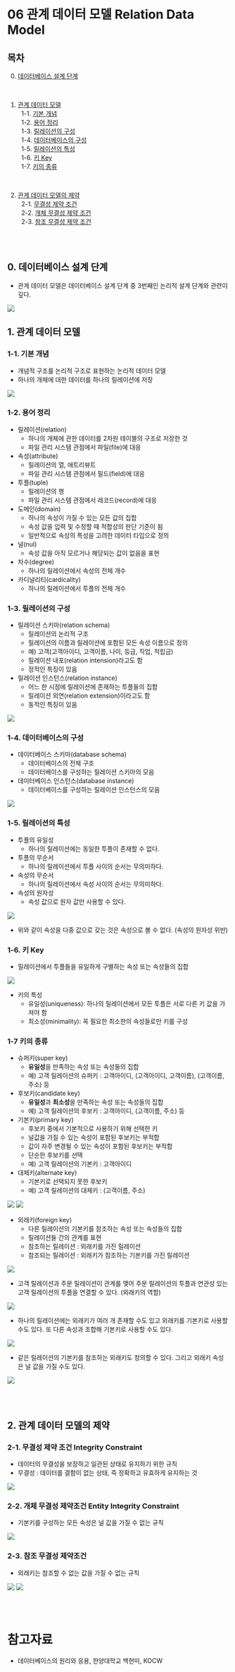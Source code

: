 # 06 관계 데이터 모델 Relation Data Model

## 목차

0. [데이터베이스 설계 단계](#0-데이터베이스-설계-단계) <br/>

<br/>

1. [관계 데이터 모델](#1-관계-데이터-모델) <br/>
   &nbsp; 1-1. [기본 개념](#1-1-기본-개념) <br/>
   &nbsp; 1-2. [용어 정리](#1-2-용어-정리) <br/>
   &nbsp; 1-3. [릴레이션의 구성](#1-3-릴레이션의-구성) <br/>
   &nbsp; 1-4. [데이터베이스의 구성](#1-4-데이터베이스의-구성) <br/>
   &nbsp; 1-5. [릴레이션의 특성](#1-5-릴레이션의-특성) <br/>
   &nbsp; 1-6. [키 Key](#1-6-키-key) <br/>
   &nbsp; 1-7. [키의 종류](#1-7-키의-종류) <br/>

<br/>

2. [관계 데이터 모델의 제약](#2-관계-데이터-모델의-제약) <br/>
   &nbsp; 2-1. [무결성 제약 조건](#2-1-무결성-제약-조건-integrity-constraint) <br/>
   &nbsp; 2-2. [개체 무결성 제약 조건](#2-2-개체-무결성-제약조건-entity-integrity-constraint) <br/>
   &nbsp; 2-3. [참조 무결성 제약 조건](#2-3-참조-무결성-제약조건) <br/>

<br/><br/>

## 0. 데이터베이스 설계 단계

- 관계 데이터 모델은 데이터베이스 설계 단계 중 3번째인 논리적 설계 단계와 관련이 깊다.

<img src="img/relation-data-modeling.png">

<br/>

## 1. 관계 데이터 모델

### 1-1. 기본 개념

- 개념적 구조를 논리적 구조로 표현하는 논리적 데이터 모델
- 하나의 개체에 대한 데이터를 하나의 릴레이션에 저장

<img src="img/relation1.png">

### 1-2. 용어 정리

- 릴레이션(relation)
  - 하나의 개체에 관한 데이터를 2차원 테이블의 구조로 저장한 것
  - 파일 관리 시스템 관점에서 파일(file)에 대응
- 속성(attribute)
  - 릴레이션의 열, 애트리뷰트
  - 파일 관리 시스템 관점에서 필드(field)에 대응
- 투플(tuple)
  - 릴레이션의 행
  - 파일 관리 시스템 관점에서 레코드(record)에 대응
- 도메인(domain)
  - 하나의 속성이 가질 수 있는 모든 값의 집합
  - 속성 값을 입력 및 수정할 때 적합성의 판단 기준이 됨
  - 일반적으로 속성의 특성을 고려한 데이터 타입으로 정의
- 널(nul)
  - 속성 값을 아직 모르거나 해당되는 값이 없음을 표현
- 차수(degree)
  - 하나의 릴레이션에서 속성의 전체 개수
- 카디널리티(cardicality)
  - 하나의 릴레이션에서 투플의 전체 개수

### 1-3. 릴레이션의 구성

- 릴레이션 스키마(relation schema)
  - 릴레이션의 논리적 구조
  - 릴레이션의 이름과 릴레이션에 포함된 모든 속성 이름으로 정의
  - 예) 고객(고객아이디, 고객이름, 나이, 등급, 직업, 적립금)
  - 릴레이션 내포(relation intension)라고도 함
  - 정적인 특징이 있음
- 릴레이션 인스턴스(relation instance)
  - 어느 한 시점에 릴레이션에 존재하는 투플들의 집합
  - 릴레이션 외연(relation extension)이라고도 함
  - 동적인 특징이 있음

<img src="img/relation2.png">

### 1-4. 데이터베이스의 구성

- 데이터베이스 스키마(database schema)
  - 데이터베이스의 전체 구조
  - 데이터베이스를 구성하는 릴레이션 스키마의 모음
- 데이터베이스 인스턴스(database instance)
  - 데이터베이스를 구성하는 릴레이션 인스턴스의 모음

<img src="img/relation3.png">

### 1-5. 릴레이션의 특성

- 투플의 유일성
  - 하나의 릴레이션에는 동일한 투플이 존재할 수 없다.
- 투플의 무순서
  - 하나의 릴레이션에서 투플 사이의 순서는 무의미하다.
- 속성의 무순서
  - 하나의 릴레이션에서 속성 사이의 순서는 무의미하다.
- 속성의 원자성
  - 속성 값으로 원자 값만 사용할 수 있다.

<img src="img/relation4.png">

- 위와 같이 속성을 다중 값으로 갖는 것은 속성으로 볼 수 없다. (속성의 원자성 위반)

### 1-6. 키 Key

- 릴레이션에서 투플들을 유일하게 구별하는 속성 또는 속성들의 집합

<img src="img/relation5.png">

- 키의 특성
  - 유일성(uniqueness): 하나의 릴레이션에서 모든 투플은 서로 다른 키 값을 가져야 함
  - 최소성(minimality): 꼭 필요한 최소한의 속성들로만 키를 구성

### 1-7 키의 종류

- 슈퍼키(super key)
  - **유일성**을 만족하는 속성 또는 속성들의 집합
  - 예) 고객 릴레이션의 슈퍼키 : 고객아이디, (고객아이디, 고객이름), (고객이름, 주소) 등
- 후보키(candidate key)
  - **유일성**과 **최소성**을 만족하는 속성 또는 속성들의 집합
  - 예) 고객 릴레이션의 후보키 : 고객아이디, (고객이름, 주소) 등
- 기본키(primary key)
  - 후보키 중에서 기본적으로 사용하기 위해 선택한 키
  - 널값을 가질 수 있는 속성이 포함된 후보키는 부적합
  - 값이 자주 변경될 수 있는 속성이 포함된 후보키는 부적합
  - 단순한 후보키를 선택
  - 예) 고객 릴레이션의 기본키 : 고객아이디
- 대체키(alternate key)
  - 기본키로 선택되지 못한 후보키
  - 예) 고객 릴레이션의 대체키 : (고객이름, 주소)

<img src="img/relation6.png">
<img src="img/relation7.png">

- 외래키(foreign key)
  - 다른 릴레이션의 기본키를 참조하는 속성 또는 속성들의 집합
  - 릴레이션들 간의 관계를 표현
  - 참조하는 릴레이션 : 외래키를 가진 릴레이션
  - 참조되는 릴레이션 : 외래키가 참조하는 기본키를 가진 릴레이션

<img src="img/relation8.png">

- 고객 릴레이션과 주문 릴레이션이 관계를 맺어 주문 릴레이션의 투플과 연관성 있는 고객 릴레이션의 투플을 연결할 수 있다. (외래키의 역할)

<img src="img/relation9.png">

- 하나의 릴레이션에는 외래키가 여러 개 존재할 수도 있고 외래키를 기본키로 사용할 수도 있다. 또 다른 속성과 조합해 기본키로 사용할 수도 있다.

<img src="img/relation10.png">

- 같은 릴레이션의 기본키를 참조하는 외래키도 정의할 수 있다. 그리고 외래키 속성은 널 값을 가질 수도 있다.

<img src="img/relation11.png">

<br/><br/>

## 2. 관계 데이터 모델의 제약

### 2-1. 무결성 제약 조건 Integrity Constraint

- 데이터의 무결성을 보장하고 일관된 상태로 유지하기 위한 규칙
- 무결성 : 데이터를 결함이 없는 상태, 즉 정확하고 유효하게 유지하는 것

<img src="img/relation12.png">

### 2-2. 개체 무결성 제약조건 Entity Integrity Constraint

- 기본키를 구성하는 모든 속성은 널 값을 가질 수 없는 규칙

<img src="img/relation13.png">

### 2-3. 참조 무결성 제약조건

- 외래키는 참조할 수 없는 값을 가질 수 없는 규칙

<img src="img/relation14.png">
<img src="img/relation15.png">

<br/><br/>

# 참고자료

- 데이터베이스의 원리와 응용, 한양대학교 백현미, KOCW
